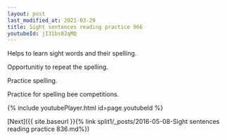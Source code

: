 ```yaml
---
layout: post
last_modified_at: 2021-03-29
title: Sight sentences reading practice 966
youtubeId: jI31bs82qMQ
---
```

 
 
Helps to learn sight words and their spelling.

Opportunitiy to repeat the spelling. 

Practice spelling. 
 
Practice for spelling bee competitions. 
 
{% include youtubePlayer.html id=page.youtubeId %}
 
 

[Next]({{ site.baseurl }}{% link  split1/_posts/2016-05-08-Sight sentences reading practice 836.md%})
 
